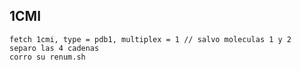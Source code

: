 1CMI
----
    fetch 1cmi, type = pdb1, multiplex = 1 // salvo moleculas 1 y 2
    separo las 4 cadenas
    corro su renum.sh


